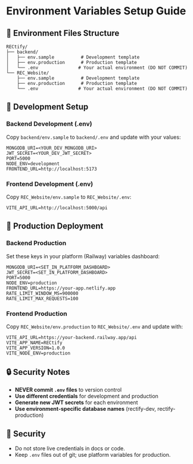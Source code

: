 # Environment Variables Setup Guide

## 📁 Environment Files Structure

```
RECtify/
├── backend/
│   ├── env.sample          # Development template
│   ├── env.production      # Production template
│   └── .env               # Your actual environment (DO NOT COMMIT)
└── REC_Website/
    ├── env.sample          # Development template  
    ├── env.production      # Production template
    └── .env               # Your actual environment (DO NOT COMMIT)
```

## 🔧 Development Setup

### Backend Development (.env)
Copy `backend/env.sample` to `backend/.env` and update with your values:

```env
MONGODB_URI=<YOUR_DEV_MONGODB_URI>
JWT_SECRET=<YOUR_DEV_JWT_SECRET>
PORT=5000
NODE_ENV=development
FRONTEND_URL=http://localhost:5173
```

### Frontend Development (.env)
Copy `REC_Website/env.sample` to `REC_Website/.env`:

```env
VITE_API_URL=http://localhost:5000/api
```

## 🚀 Production Deployment

### Backend Production
Set these keys in your platform (Railway) variables dashboard:

```env
MONGODB_URI=<SET_IN_PLATFORM_DASHBOARD>
JWT_SECRET=<SET_IN_PLATFORM_DASHBOARD>
PORT=5000
NODE_ENV=production
FRONTEND_URL=https://your-app.netlify.app
RATE_LIMIT_WINDOW_MS=900000
RATE_LIMIT_MAX_REQUESTS=100
```

### Frontend Production
Copy `REC_Website/env.production` to `REC_Website/.env` and update with:

```env
VITE_API_URL=https://your-backend.railway.app/api
VITE_APP_NAME=RECtify
VITE_APP_VERSION=1.0.0
VITE_NODE_ENV=production
```

## 🔒 Security Notes

- **NEVER commit `.env` files** to version control
- **Use different credentials** for development and production
- **Generate new JWT secrets** for each environment
- **Use environment-specific database names** (rectify-dev, rectify-production)

## 🎯 Security

- Do not store live credentials in docs or code.
- Keep `.env` files out of git; use platform variables for production.
